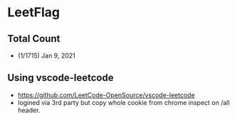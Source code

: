 # LeetFlag

## Total Count
* (1/1715) Jan 9, 2021
## Using vscode-leetcode
* https://github.com/LeetCode-OpenSource/vscode-leetcode
* logined via 3rd party but copy whole cookie from chrome inspect on /all header.